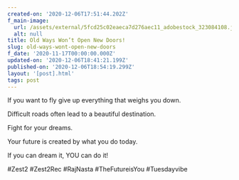 ```yaml
---
created-on: '2020-12-06T17:51:44.202Z'
f_main-image:
  url: /assets/external/5fcd25c02eaeca7d276aec11_adobestock_323084108.jpeg
  alt: null
title: Old Ways Won’t Open New Doors!
slug: old-ways-wont-open-new-doors
f_date: '2020-11-17T00:00:00.000Z'
updated-on: '2020-12-06T18:41:21.199Z'
published-on: '2020-12-06T18:54:19.299Z'
layout: '[post].html'
tags: post
---
```


If you want to fly give up everything that weighs you down.

Difficult roads often lead to a beautiful destination.

Fight for your dreams.

Your future is created by what you do today.

If you can dream it, YOU can do it!

#Zest2 #Zest2Rec #RajNasta #TheFutureisYou #Tuesdayvibe
